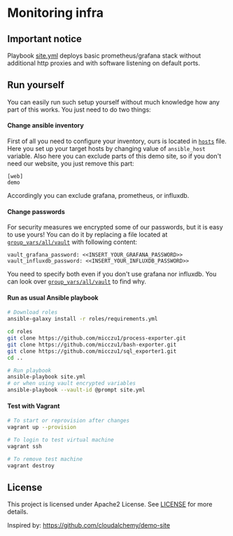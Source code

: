 # Monitoring infra

## Important notice

Playbook [site.yml](site.yml) deploys basic prometheus/grafana stack without additional http proxies and with software listening on default ports.

## Run yourself

You can easily run such setup yourself without much knowledge how any part of this works. You just need to do two things:

#### Change ansible inventory

First of all you need to configure your inventory, ours is located in [`hosts`](hosts) file. Here you set up your target hosts by changing value of `ansible_host` variable. Also here you can exclude parts of this demo site, so if you don't need our website, you just remove this part:

```
[web]
demo
```

Accordingly you can exclude grafana, prometheus, or influxdb.

#### Change passwords

For security measures we encrypted some of our passwords, but it is easy to use yours! You can do it by replacing a file located at [`group_vars/all/vault`](group_vars/all/vault) with following content:

```
vault_grafana_password: <<INSERT_YOUR_GRAFANA_PASSWORD>>
vault_influxdb_password: <<INSERT_YOUR_INFLUXDB_PASSWORD>>
```

You need to specify both even if you don't use grafana nor influxdb. You can look over [`group_vars/all/vault`](group_vars/all/vars) to find why.

#### Run as usual Ansible playbook

```bash
# Download roles
ansible-galaxy install -r roles/requirements.yml

cd roles
git clone https://github.com/micczu1/process-exporter.git
git clone https://github.com/micczu1/bash-exporter.git
git clone https://github.com/micczu1/sql_exporter1.git
cd ..

# Run playbook
ansible-playbook site.yml
# or when using vault encrypted variables
ansible-playbook --vault-id @prompt site.yml
```
#### Test with Vagrant

```bash
# To start or reprovision after changes
vagrant up --provision

# To login to test virtual machine
vagrant ssh

# To remove test machine
vagrant destroy
```

## License

This project is licensed under Apache2 License. See [LICENSE](/LICENSE) for more details.

Inspired by:
https://github.com/cloudalchemy/demo-site
